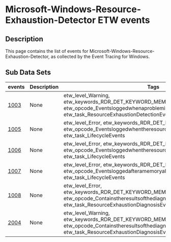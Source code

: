 # Microsoft-Windows-Resource-Exhaustion-Detector ETW events

## Description
This page contains the list of events for Microsoft-Windows-Resource-Exhaustion-Detector, as collected by the Event Tracing for Windows.

## Sub Data Sets
|events|Description|Tags|
|---|---|---|
|[1003](events/event-1003.md)|None|etw_level_Warning, etw_keywords_RDR_DET_KEYWORD_MEMORY_EXHAUSTION, etw_opcode_Eventsloggedwhenaproblemisdetected., etw_task_ResourceExhaustionDetectionEvents|
|[1005](events/event-1005.md)|None|etw_level_Error, etw_keywords_RDR_DET_KEYWORD_LIFECYCLE, etw_opcode_Eventsloggedwhentheresourceexhaustiondetectorisstarted., etw_task_LifecycleEvents|
|[1006](events/event-1006.md)|None|etw_level_Error, etw_keywords_RDR_DET_KEYWORD_LIFECYCLE, etw_opcode_Eventsloggedwhentheresourceexhaustiondetectorisstopped., etw_task_LifecycleEvents|
|[1007](events/event-1007.md)|None|etw_level_Error, etw_keywords_RDR_DET_KEYWORD_LIFECYCLE, etw_opcode_Eventsloggedafteramemoryallocation., etw_task_LifecycleEvents|
|[1008](events/event-1008.md)|None|etw_level_Error, etw_keywords_RDR_DET_KEYWORD_MEMORY_EXHAUSTION, etw_opcode_Containstheresultsofthediagnosis., etw_task_ResourceExhaustionDiagnosisEvents|
|[2004](events/event-2004.md)|None|etw_level_Warning, etw_keywords_RDR_DET_KEYWORD_MEMORY_EXHAUSTION, etw_opcode_Containstheresultsofthediagnosis., etw_task_ResourceExhaustionDiagnosisEvents|
